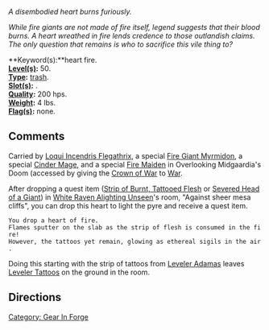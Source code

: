*A disembodied heart burns furiously.*

*While fire giants are not made of fire itself, legend suggests that
their blood burns. A heart wreathed in fire lends credence to those
outlandish claims. The only question that remains is who to sacrifice
this vile thing to?*

**Keyword(s):**heart fire.  
**[Level(s)](Object_Level.md "wikilink"):** 50.  
**[Type](:Category:_Object_Types.md "wikilink"):**
[trash](:Category:_Trash.md "wikilink").  
**[Slot(s)](Object_Slots.md "wikilink"):** .  
**[Quality](Object_Quality.md "wikilink"):** 200 hps.  
**[Weight](Object_Weight.md "wikilink"):** 4 lbs.  
**[Flag(s)](:Category:_Object_Flags.md "wikilink"):** none.  

## Comments

Carried by [Loqui Incendris
Flegathrix](Loqui_Incendris_Flegathrix "wikilink"), a special [Fire
Giant Myrmidon](Fire_Giant_Myrmidon "wikilink"), a special [Cinder
Mage](Cinder_Mage "wikilink"), and a special [Fire
Maiden](Fire_Maiden "wikilink") in Overlooking Midgaardia's Doom
(accessed by giving the [Crown of War](Crown_of_War "wikilink") to
[War](War "wikilink").

After dropping a quest item ([Strip of Burnt, Tattooed
Flesh](Strip_of_Burnt,_Tattooed_Flesh "wikilink") or [Severed Head of a
Giant](Severed_Head_of_a_Giant "wikilink")) in [White Raven Alighting
Unseen](White_Raven_Alighting_Unseen "wikilink")'s room, "Against sheer
mesa cliffs", you can drop this heart to light the pyre and receive a
quest item.

`You drop a heart of fire.`  
`Flames sputter on the slab as the strip of flesh is consumed in the fire!`  
`However, the tattoos yet remain, glowing as ethereal sigils in the air.`

Doing this starting with the strip of tattoos from [Leveler
Adamas](Leveler_Adamas "wikilink") leaves [Leveler
Tattoos](Leveler_Tattoos "wikilink") on the ground in the room.

## Directions

[Category: Gear In Forge](Category:_Gear_In_Forge "wikilink")
